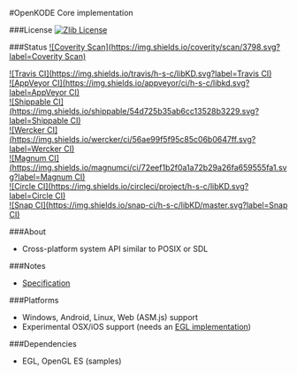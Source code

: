 #OpenKODE Core implementation

###License
[![Zlib License](http://img.shields.io/:license-zlib-blue.svg)](http://opensource.org/licenses/Zlib)  

###Status
[![Coverity Scan](https://img.shields.io/coverity/scan/3798.svg?label=Coverity Scan)](https://scan.coverity.com/projects/h-s-c-libkd)  
  
[![Travis CI](https://img.shields.io/travis/h-s-c/libKD.svg?label=Travis CI)](https://travis-ci.org/h-s-c/libKD)  
[![AppVeyor CI](https://img.shields.io/appveyor/ci/h-s-c/libkd.svg?label=AppVeyor CI)](https://ci.appveyor.com/project/h-s-c/libkd)  
[![Shippable CI](https://img.shields.io/shippable/54d725b35ab6cc13528b3229.svg?label=Shippable CI)](https://app.shippable.com/projects/54d725b35ab6cc13528b3229)  
[![Wercker CI](https://img.shields.io/wercker/ci/56ae99f5f95c85c06b0647ff.svg?label=Wercker CI)](https://app.wercker.com/project/bykey/a66602fbf8c8e1c3b187ed6924b545ee)  
[![Magnum CI](https://img.shields.io/magnumci/ci/72eef1b2f0a1a72b29a26fa659555fa1.svg?label=Magnum CI)](https://magnum-ci.com/public/542638d0bab22cb5830b/builds)  
[![Circle CI](https://img.shields.io/circleci/project/h-s-c/libKD.svg?label=Circle CI)](https://circleci.com/gh/h-s-c/libKD)  
[![Snap CI](https://img.shields.io/snap-ci/h-s-c/libKD/master.svg?label=Snap CI)](https://snap-ci.com/h-s-c/libKD/branch/master)  

###About
-   Cross-platform system API similar to POSIX or SDL

###Notes
-   [Specification](https://www.khronos.org/registry/kode/)

###Platforms
-   Windows, Android, Linux, Web (ASM.js) support
-   Experimental OSX/iOS support (needs an [EGL implementation](https://github.com/davidandreoletti/libegl/))

###Dependencies
-   EGL, OpenGL ES (samples)
